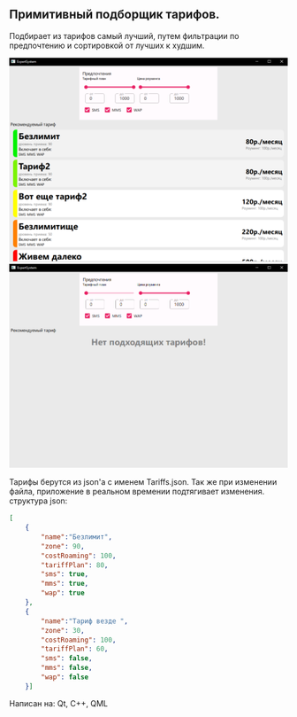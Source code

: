 ## Примитивный подборщик тарифов.
Подбирает из тарифов самый лучший, путем фильтрации по предпочтению и сортировкой от лучших к худшим.

![избр.1](/imgApp/1img.PNG)
![избр.2](/imgApp/2img.PNG)

Тарифы берутся из json'а с именем Tariffs.json. Так же при изменении файла, приложение в реальном времении подтягивает изменения.
структура json:
```json
[
    {
        "name":"Безлимит",
        "zone": 90,
        "costRoaming": 100,
        "tariffPlan": 80,
        "sms": true,
        "mms": true,
        "wap": true
    },
    {
        "name":"Тариф везде ",
        "zone": 30,
        "costRoaming": 100,
        "tariffPlan": 60,
        "sms": false,
        "mms": false,
        "wap": false
    }]
```

Написан на: Qt, C++, QML
